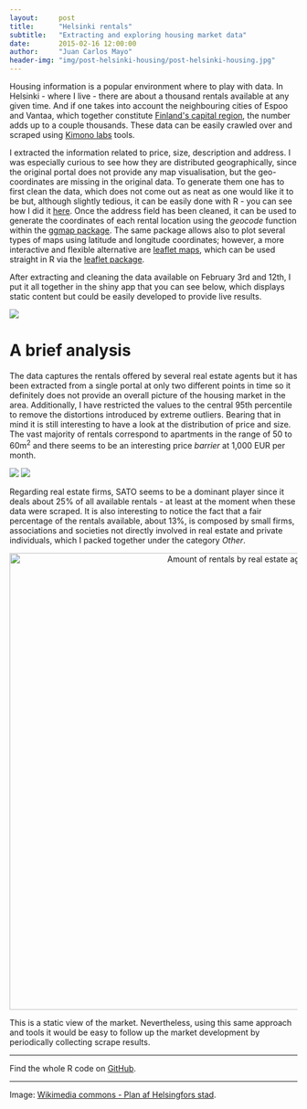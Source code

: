 ```yaml
---
layout:     post
title:      "Helsinki rentals"
subtitle:   "Extracting and exploring housing market data"
date:       2015-02-16 12:00:00
author:     "Juan Carlos Mayo"
header-img: "img/post-helsinki-housing/post-helsinki-housing.jpg"
---
```


Housing information is a popular environment where to play with data. In Helsinki - where I live - there are about a thousand rentals available 
at any given time. And if one takes into account the neighbouring cities of Espoo and Vantaa, which together constitute 
<a target ="_blank" href="https://en.wikipedia.org/wiki/Greater_Helsinki"> Finland's capital region</a>, the number adds up to 
a couple thousands. These data can be easily crawled over and scraped using <a target="_blank" href="https://www.kimonolabs.com/">Kimono labs</a> 
tools.

I extracted the information related to price, size, description and address. I was especially curious to see how they are distributed 
geographically, since the original portal does not provide any map visualisation, but the geo-coordinates are missing in the original data. 
To generate them one has to first clean the data, which does not come out as neat as one would like it to be but, although slightly tedious, 
it can be easily done with R - you can see how I did it 
<a target="_blank" href="https://github.com/jcarlosmayo/helsinki_housing/blob/master/clear_kimono.R">here</a>. 
Once the address field has been cleaned, it can be used to generate the coordinates of each rental location using the *geocode* function 
within the <a target="_blank" href="https://github.com/dkahle/ggmap">ggmap package</a>. The same package allows also to plot several types of maps 
using latitude and longitude coordinates; however, a more interactive and flexible alternative are
<a target="_blank" href="http://leafletjs.com/">leaflet maps</a>, which can be used straight in R via the 
<a target="_blank" href="https://github.com/rstudio/leaflet">leaflet package</a>.

 
After extracting and cleaning the data available on February 3rd and 12th, I put it all together in the shiny app that you 
can see below, which displays static content but could be easily developed to provide live results.

<a target="_blank" href="https://jcarlosmayo.shinyapps.io/helsinki_housing_leaflet/">
<img src="{{ site.baseurl }}/img/post-helsinki-housing/post-helsinki-housing-teaser.png" />
</a>

# A brief analysis

The data captures the rentals offered by several real estate agents but it has been extracted from a single portal at 
only two different points in time so it definitely does not provide an overall picture of the housing market in the area. 
Additionally, I have restricted the values to the central 95th percentile to remove the distortions introduced by extreme outliers. 
Bearing that in mind it is still interesting to have a look at the distribution of price and size. The vast majority of rentals correspond to 
apartments in the range of 50 to 60m<sup>2</sup> and there seems to be an interesting price *barrier* at 1,000 EUR per month.

<img src="{{ site.baseurl }}/img/post-helsinki-housing/hist_size.png" />
<img src="{{ site.baseurl }}/img/post-helsinki-housing/hist_price.png" />

Regarding real estate firms, SATO seems to be a dominant player since it deals about 25% of all available rentals - 
at least at the moment when these data were scraped. It is also interesting to notice the fact that a fair percentage of the rentals available, 
about 13%, is composed by small firms, associations and societies not directly involved in real estate and private individuals, 
which I packed together under the category *Other*.

<div>
    <a href="https://plot.ly/~jcarlosmayo/175/" target="_blank" title="Amount of rentals by real estate agency" style="display: block; text-align: center;"><img src="https://plot.ly/~jcarlosmayo/175.png" alt="Amount of rentals by real estate agency" style="max-width: 100%;width: 800px;"  width="800" onerror="this.onerror=null;this.src='https://plot.ly/404.png';" /></a>
    <script data-plotly="jcarlosmayo:175" src="https://plot.ly/embed.js" async></script>
</div>


This is a static view of the market. Nevertheless, using this same approach and tools it would be easy to follow up the market development by 
periodically collecting scrape results.

---

Find the whole R code on <a target="_blank" href="http://github.com/jcarlosmayo/helsinki_housing/">GitHub</a>.

---

<div id="image-credit">Image: <a href="https://commons.wikimedia.org/wiki/File%3A1900_Plan_af_Helsingfors_stad.tif">Wikimedia commons - Plan af Helsingfors stad</a>.</div>

